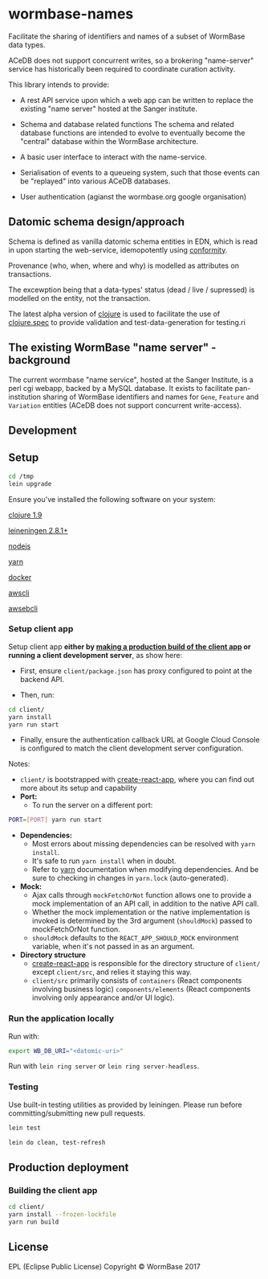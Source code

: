 # wormbase-names

Facilitate the sharing of identifiers and names of a subset of
WormBase data types.

ACeDB does not support concurrent writes, so a brokering "name-server"
service has historically been required to coordinate curation activity.

This library intends to provide:

 - A rest API service upon which a web app can be written to replace
   the existing "name server" hosted at the Sanger institute.

 - Schema and database related functions
   The schema and related database functions are intended to evolve to
   eventually become the "central" database within the WormBase
   architecture.

 - A basic user interface to interact with the name-service.

 - Serialisation of events to a queueing system, such that those
   events can be "replayed" into various ACeDB databases.

 - User authentication (agianst the wormbase.org google organisation)

## Datomic schema design/approach
Schema is defined as vanilla datomic schema entities in EDN, which is
read in upon starting the web-service, idemopotently using
[conformity][1].

Provenance (who, when, where and why) is
modelled as attributes on transactions.

The excewption being that a data-types' status (dead / live /
supressed) is modelled on the entity, not the transaction.

The latest alpha version of [clojure][2] is used to facilitate the use
of [clojure.spec][3] to provide validation and test-data-generation for
testing.ri

## The existing WormBase "name server" - background
The current wormbase "name service", hosted at the Sanger Institute,
is a perl cgi webapp, backed by a MySQL database.  It exists to
facilitate pan-institution sharing of WormBase identifiers and names
for `Gene`, `Feature` and `Variation` entities (ACeDB does not support
concurrent write-access).

## Development

## Setup

```bash
cd /tmp
lein upgrade
```
Ensure you've installed the following software on your system:

[clojure 1.9][4]

[leineningen 2.8.1+][5]

[nodejs][6]

[yarn][7]

[docker][8]

[awscli][9]

[awsebcli][10]

### Setup client app
Setup client app **either by [making a production build of the client app](#building-the-client-app) or running a client development server**, as show here:

- First, ensure `client/package.json` has proxy configured to point at the backend API.

- Then, run:
```bash
cd client/
yarn install
yarn run start
```

- Finally, ensure the authentication callback URL at Google Cloud Console is configured to match the client development server configuration.

Notes:
- `client/` is bootstrapped with [create-react-app][11], where you can find out more about its setup and capability
- **Port:**
    - To run the server on a different port:
```bash
PORT=[PORT] yarn run start
```
- **Dependencies:**
    - Most errors about missing dependencies can be resolved with `yarn install`.
    - It's safe to run `yarn install` when in doubt.
    - Refer to [yarn][7] documentation when modifying dependencies. And be sure to checking in changes in `yarn.lock` (auto-generated).
- **Mock:**
    - Ajax calls through `mockFetchOrNot` function allows one to provide a mock implementation of an API call, in addition to the native API call.
    - Whether the mock implementation or the native implementation is invoked is determined by the 3rd argument (`shouldMock`) passed to mockFetchOrNot function.
    - `shouldMock` defaults to the `REACT_APP_SHOULD_MOCK` environment variable, when it's not passed in as an argument.
- **Directory structure**
    - [create-react-app][11] is responsible for the directory structure of `client/` except `client/src`, and relies it staying this way.
    - `client/src` primarily consists of `containers` (React components involving business logic) `components/elements` (React components involving only appearance and/or UI logic).

### Run the application locally
Run with:

```bash
export WB_DB_URI="<datomic-uri>"
```

Run with `lein ring server` or `lein ring server-headless`.


### Testing
Use built-in testing utilities as provided by leiningen.
Please run before committing/submitting new pull requests.

```bash
lein test
```

```bash
lein do clean, test-refresh
```

## Production deployment

### Building the client app
```bash
cd client/
yarn install --frozen-lockfile
yarn run build
```


## License
EPL (Eclipse Public License)
Copyright ©  WormBase 2017

[1]: https://github.com/rkneufeld/conformity
[2]: https://clojure.org/community/downloads
[3]: https://clojure.org/about/spec
[4]: https://clojure.org/guides/getting_started
[5]: https://leiningen.org/
[6]: https://nodejs.org/en/
[7]: https://yarnpkg.com/en/docs/install
[8]: https://docs.docker.com/install/
[9]: https://docs.aws.amazon.com/cli/latest/userguide/installing.html
[10]: https://docs.aws.amazon.com/elasticbeanstalk/latest/dg/eb-cli3-install.html
[11]: https://github.com/facebook/create-react-app
